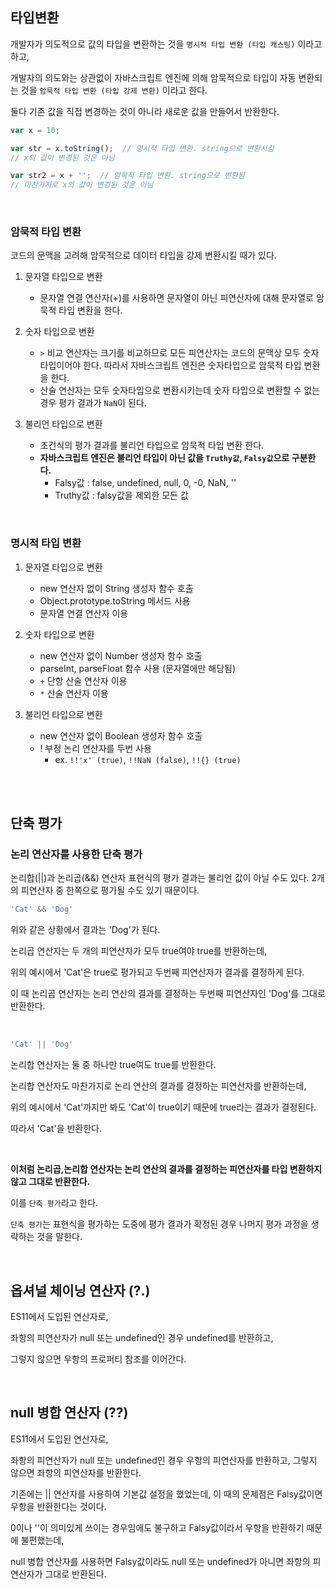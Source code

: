 ## 타입변환

개발자가 의도적으로 값의 타입을 변환하는 것을 `명시적 타입 변환 (타입 캐스팅)` 이라고 하고,

개발자의 의도와는 상관없이 자바스크립트 엔진에 의해 암묵적으로 타입이 자동 변환되는 것을 `암묵적 타입 변환 (타입 강제 변환)` 이라고 한다.

둘다 기존 값을 직접 변경하는 것이 아니라 새로운 값을 만들어서 반환한다.

```jsx
var x = 10;

var str = x.toString();  // 명시적 타입 변환. string으로 변환시킴
// x의 값이 변경된 것은 아님

var str2 = x + '';  // 암묵적 타입 변환. string으로 변환됨
// 마찬가지로 x의 값이 변경된 것은 아님
```

<br />

### 암묵적 타입 변환

코드의 문맥을 고려해 암묵적으로 데이터 타입을 강제 변환시킬 때가 있다.

1. 문자열 타입으로 변환
    - 문자열 연결 연산자(+)를 사용하면 문자열이 아닌 피연산자에 대해 문자열로 암묵적 타입 변환을 한다.

2. 숫자 타입으로 변환
    - `>` 비교 연산자는 크기를 비교하므로 모든 피연산자는 코드의 문맥상 모두 숫자타입이어야 한다. 따라서 자바스크립트 엔진은 숫자타입으로 암묵적 타입 변환을 한다.
    - 산술 연산자는 모두 숫자타입으로 변환시키는데 숫자 타입으로 변환할 수 없는 경우 평가 결과가 `NaN`이 된다.

3. 불리언 타입으로 변환
    - 조건식의 평가 결과를 불리언 타입으로 암묵적 타입 변환 한다.
    - <b>자바스크립트 엔진은 불리언 타입이 아닌 값을 `Truthy값`, `Falsy값`으로 구분한다. </b>
        - Falsy값 : false, undefined, null, 0, -0, NaN, ''
        - Truthy값 : falsy값을 제외한 모든 값

<br />

### 명시적 타입 변환

1. 문자열 타입으로 변환
    - new 연산자 없이 String 생성자 함수 호출
    - Object.prototype.toString 메서드 사용
    - 문자열 연결 연산자 이용

2. 숫자 타입으로 변환
    - new 연산자 없이 Number 생성자 함수 호출
    - parseInt, parseFloat 함수 사용 (문자열에만 해당됨)
    - `+` 단항 산술 연산자 이용
    - `*` 산술 연산자 이용

3. 불리언 타입으로 변환
    - new 연산자 없이 Boolean 생성자 함수 호출
    - ! 부정 논리 연산자를 두번 사용
        - ex. `!!'x' (true)`, `!!NaN (false)`, `!!{} (true)`


<br />
<br />

## 단축 평가

### 논리 연산자를 사용한 단축 평가

논리합(||)과 논리곱(&&) 연산자 표현식의 평가 결과는 불리언 값이 아닐 수도 있다.
2개의 피연산자 중 한쪽으로 평가될 수도 있기 때문이다.

```jsx
'Cat' && 'Dog'
```
위와 같은 상황에서 결과는 'Dog'가 된다.

논리곱 연산자는 두 개의 피연산자가 모두 true여야 true를 반환하는데,

위의 예시에서 'Cat'은 true로 평가되고 두번째 피연산자가 결과를 결정하게 된다.

이 때 논리곱 연산자는 논리 연산의 결과를 결정하는 두번째 피연산자인 'Dog'를 그대로 반환한다.

<br />

 ```jsx
 'Cat' || 'Dog'
 ```
논리합 연산자는 둘 중 하나만 true여도 true를 반환한다.

논리합 연산자도 마찬가지로 논리 연산의 결과를 결정하는 피연산자를 반환하는데,

위의 예시에서 'Cat'까지만 봐도 'Cat'이 true이기 때문에 true라는 결과가 결정된다.

따라서 'Cat'을 반환한다.

<br />

<b>이처럼 논리곱,논리합 연산자는 논리 연산의 결과를 결정하는 피연산자를 타입 변환하지 않고 그대로 반환한다.</b>

이를 `단축 평가`라고 한다.

`단축 평가`는 표현식을 평가하는 도중에 평가 결과가 확정된 경우 나머지 평가 과정을 생략하는 것을 말한다.

<br />

## 옵셔널 체이닝 연산자 (?.)

ES11에서 도입된 연산자로,

좌항의 피연산자가 null 또는 undefined인 경우 undefined를 반환하고,

그렇지 않으면 우항의 프로퍼티 참조를 이어간다.

<br />

## null 병합 연산자 (??)

ES11에서 도입된 연산자로,

좌항의 피연산자가 null 또는 undefined인 경우 우항의 피연산자를 반환하고,
그렇지 않으면 좌항의 피연산자를 반환한다.

기존에는 || 연산자를 사용하여 기본값 설정을 했었는데,
이 때의 문제점은 Falsy값이면 우항을 반환한다는 것이다.

0이나 ''이 의미있게 쓰이는 경우임에도 불구하고 Falsy값이라서 우항을 반환하기 때문에 불편했는데,

null 병합 연산자를 사용하면 Falsy값이라도 null 또는 undefined가 아니면 좌항의 피연산자가 그대로 반환된다.

